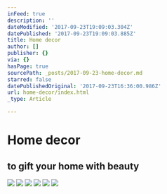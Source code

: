 ```yaml
---
inFeed: true
description: ''
dateModified: '2017-09-23T19:09:03.304Z'
datePublished: '2017-09-23T19:09:03.885Z'
title: Home decor
author: []
publisher: {}
via: {}
hasPage: true
sourcePath: _posts/2017-09-23-home-decor.md
starred: false
datePublishedOriginal: '2017-09-23T16:36:00.986Z'
url: home-decor/index.html
_type: Article

---
```

# Home decor

## to gift your home with beauty
![](https://the-grid-user-content.s3-us-west-2.amazonaws.com/8e99367d-212d-41e3-b0cd-2f4815b0a4c6.jpg)
![](https://the-grid-user-content.s3-us-west-2.amazonaws.com/cb025154-428f-42bb-a473-fb1e1e2af082.jpg)
![](https://the-grid-user-content.s3-us-west-2.amazonaws.com/4229abca-ce47-4fb6-9377-a1c4a585b734.jpg)
![](https://s3-us-west-2.amazonaws.com/the-grid-img/p/9211b18b964634ca9d1dcfa2aa138afd74a07193.jpg)
![](https://the-grid-user-content.s3-us-west-2.amazonaws.com/0e8fe881-1b77-4a5a-98f6-562fdfac3646.jpg)
![](https://the-grid-user-content.s3-us-west-2.amazonaws.com/d28cc74a-09d3-4a70-b3d6-9fc950a581ba.jpg)